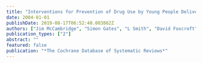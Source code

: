 ```yaml
---
title: "Interventions for Prevention of Drug Use by Young People Delivered in Non-School Settings (Protocol)"
date: 2004-01-01
publishDate: 2019-08-17T06:52:40.003862Z
authors: ["Jim McCambridge", "Simon Gates", "L Smith", "David Foxcroft"]
publication_types: ["2"]
abstract: ""
featured: false
publication: "*The Cochrane Database of Systematic Reviews*"
---
```


